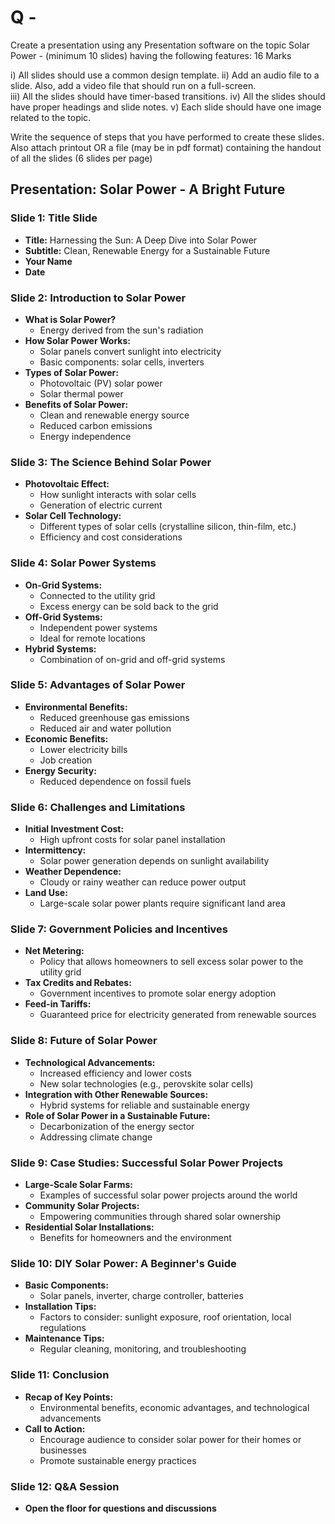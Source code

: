 # Q - 
Create a presentation using any Presentation software on the topic Solar Power - (minimum 10 slides) having the following features:  	 	 	 	           16 Marks 
 
i)	All slides should use a common design template. 
ii)	Add an audio file to a slide. Also, add a video file that should run on a full-screen.  
iii)	All the slides should have timer-based transitions. 
iv)	All the slides should have proper headings and slide notes. v) Each slide should have one image related to the topic. 
 
Write the sequence of steps that you have performed to create these slides. Also attach printout OR a file (may be in pdf format) containing the handout of all the slides (6 slides per page)




## **Presentation: Solar Power - A Bright Future**

### Slide 1: Title Slide
* **Title:** Harnessing the Sun: A Deep Dive into Solar Power
* **Subtitle:** Clean, Renewable Energy for a Sustainable Future
* **Your Name**
* **Date**

### Slide 2: Introduction to Solar Power
* **What is Solar Power?** 
  * Energy derived from the sun's radiation
* **How Solar Power Works:** 
  * Solar panels convert sunlight into electricity
  * Basic components: solar cells, inverters
* **Types of Solar Power:** 
  * Photovoltaic (PV) solar power
  * Solar thermal power
* **Benefits of Solar Power:**
  * Clean and renewable energy source
  * Reduced carbon emissions
  * Energy independence

### Slide 3: The Science Behind Solar Power
* **Photovoltaic Effect:** 
  * How sunlight interacts with solar cells
  * Generation of electric current
* **Solar Cell Technology:** 
  * Different types of solar cells (crystalline silicon, thin-film, etc.)
  * Efficiency and cost considerations

### Slide 4: Solar Power Systems
* **On-Grid Systems:**
  * Connected to the utility grid
  * Excess energy can be sold back to the grid
* **Off-Grid Systems:**
  * Independent power systems
  * Ideal for remote locations
* **Hybrid Systems:**
  * Combination of on-grid and off-grid systems

### Slide 5: Advantages of Solar Power
* **Environmental Benefits:**
  * Reduced greenhouse gas emissions
  * Reduced air and water pollution
* **Economic Benefits:**
  * Lower electricity bills
  * Job creation
* **Energy Security:**
  * Reduced dependence on fossil fuels

### Slide 6: Challenges and Limitations
* **Initial Investment Cost:** 
  * High upfront costs for solar panel installation
* **Intermittency:** 
  * Solar power generation depends on sunlight availability
* **Weather Dependence:**
  * Cloudy or rainy weather can reduce power output
* **Land Use:**
  * Large-scale solar power plants require significant land area

### Slide 7: Government Policies and Incentives
* **Net Metering:** 
  * Policy that allows homeowners to sell excess solar power to the utility grid
* **Tax Credits and Rebates:**
  * Government incentives to promote solar energy adoption
* **Feed-in Tariffs:**
  * Guaranteed price for electricity generated from renewable sources

### Slide 8: Future of Solar Power
* **Technological Advancements:**
  * Increased efficiency and lower costs
  * New solar technologies (e.g., perovskite solar cells)
* **Integration with Other Renewable Sources:**
  * Hybrid systems for reliable and sustainable energy
* **Role of Solar Power in a Sustainable Future:**
  * Decarbonization of the energy sector
  * Addressing climate change

### Slide 9: Case Studies: Successful Solar Power Projects
* **Large-Scale Solar Farms:**
  * Examples of successful solar power projects around the world
* **Community Solar Projects:**
  * Empowering communities through shared solar ownership
* **Residential Solar Installations:**
  * Benefits for homeowners and the environment

### Slide 10: DIY Solar Power: A Beginner's Guide
* **Basic Components:**
  * Solar panels, inverter, charge controller, batteries
* **Installation Tips:**
  * Factors to consider: sunlight exposure, roof orientation, local regulations
* **Maintenance Tips:**
  * Regular cleaning, monitoring, and troubleshooting

### Slide 11: Conclusion
* **Recap of Key Points:**
  * Environmental benefits, economic advantages, and technological advancements
* **Call to Action:**
  * Encourage audience to consider solar power for their homes or businesses
  * Promote sustainable energy practices

### Slide 12: Q&A Session
* **Open the floor for questions and discussions**
